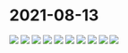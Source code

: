 # 2021-08-13

<page-tags text="发布于：2021-08-13"></page-tags>


<image-container>
  <img preview="0" src="http://wangleant.com/turtle-source/IMG_20210813_092340.jpg"/>
</image-container>
<image-container>
  <img preview="0" src="http://wangleant.com/turtle-source/IMG_20210813_092516.jpg"/>
</image-container>
<image-container>
  <img preview="0" src="http://wangleant.com/turtle-source/IMG_20210813_185438.jpg"/>
</image-container>
<image-container>
  <img preview="0" src="http://wangleant.com/turtle-source/IMG_20210813_185519.jpg"/>
</image-container>
<image-container>
  <img preview="0" src="http://wangleant.com/turtle-source/IMG_20210813_185535.jpg"/>
</image-container>
<image-container>
  <img preview="0" src="http://wangleant.com/turtle-source/IMG_20210813_190053.jpg"/>
</image-container>
<image-container>
  <img preview="0" src="http://wangleant.com/turtle-source/IMG_20210813_190100.jpg"/>
</image-container>
<image-container>
  <img preview="0" src="http://wangleant.com/turtle-source/IMG_20210813_191203.jpg"/>
</image-container>
<image-container>
  <img preview="0" src="http://wangleant.com/turtle-source/IMG_20210813_191549.jpg"/>
</image-container>
<image-container>
  <img preview="0" src="http://wangleant.com/turtle-source/IMG_20210813_202700.jpg"/>
</image-container>
<video-container>
  <source src="http://wangleant.com/turtle-source/VID_20210813_190032.mp4"/>
</video-container>
<video-container>
  <source src="http://wangleant.com/turtle-source/VID_20210813_190543.mp4"/>
</video-container>
<video-container>
  <source src="http://wangleant.com/turtle-source/VID_20210813_190600.mp4"/>
</video-container>
<video-container>
  <source src="http://wangleant.com/turtle-source/VID_20210813_191258.mp4"/>
</video-container>